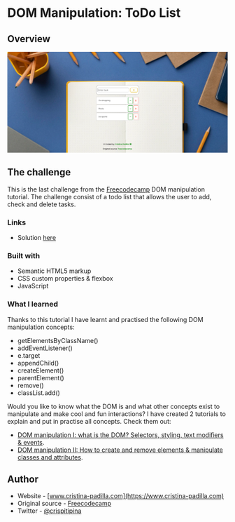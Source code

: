 # DOM Manipulation: ToDo List


## Overview

![](./screenshot.png)


## The challenge

This is the last challenge from the [Freecodecamp](https://www.youtube.com/watch?v=5fb2aPlgoys&t=2909s) DOM manipulation tutorial.
The challenge consist of a todo list that allows the user to add, check and delete tasks.


### Links

- Solution [here](https://phenomenal-pasca-d2aa15.netlify.app/)


### Built with

- Semantic HTML5 markup
- CSS custom properties & flexbox
- JavaScript

### What I learned

Thanks to this tutorial I have learnt and practised the following DOM manipulation concepts:
- getElementsByClassName()
- addEventListener()
- e.target
- appendChild()
- createElement()
- parentElement()
- remove()
- classList.add()

Would you like to know what the DOM is and what other concepts exist to manipulate and make cool and fun interactions? I have created 2 tutorials to explain and put in practise all concepts. Check them out:
- [DOM manipulation I: what is the DOM? Selectors, styling, text modifiers & events](https://www.cristina-padilla.com/dom1.html).
- [DOM manipulation II: How to create and remove elements & manipulate classes and attributes](https://www.cristina-padilla.com/dom2.html).


## Author

- Website - [www.cristina-padilla.com](https://www.cristina-padilla.com)
- Original source - [Freecodecamp](https://www.youtube.com/watch?v=5fb2aPlgoys&t=2909s)
- Twitter - [@crispitipina](https://www.twitter.com/crispitipina)

